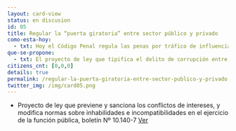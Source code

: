 ```yaml
---
layout: card-view
status: en discusion
id: 05
title: Regular la “puerta giratoria” entre sector público y privado
como-esta-hoy:
  - txt: Hoy el Código Penal regula las penas por tráfico de influencias, negociación incompatible y cohecho. La Comisión Engel propuso revisarlas de acuerdo a los estándares internacionales de la OECD.adas sujetas a su fiscalización hasta 6 meses de cesados en sus funciones. Sin embargo no establece una sanción a su infracción ni un ente fiscalizador, por lo que en la práctica no se aplica.
que-se-propone:
  - txt: El proyecto de ley que tipifica el delito de corrupción entre particulares y modifica disposiciones del Código Penal relativas a delitos funcionarios, boletín N° 10155-07, aumenta las penas para el delito de negociación incompatible, incorpora una agravante al delito de tráfico de influencia cuando se obtenga el beneficio perseguido, aumenta las penas del delito de cohecho y el soborno e incorpora el delito de corrupción entre particulares.
citizens_cnt: [0,0,0]
details: true
permalink: /regular-la-puerta-giratoria-entre-sector-publico-y-privado.html
twitter_img: /img/card05.png
---
```


* Proyecto de ley que previene y sanciona los conflictos de intereses, y modifica normas sobre inhabilidades e incompatibilidades en el ejercicio de la función pública, boletín Nº 10.140-7 <a href="http://camara.cl/pley/pley_detalle.aspx?prmID=10563&prmBL=10140-07" target="_blank">Ver</a>
